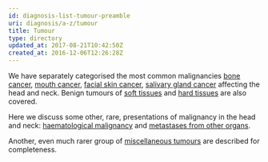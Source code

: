 ```yaml
---
id: diagnosis-list-tumour-preamble
uri: diagnosis/a-z/tumour
title: Tumour
type: directory
updated_at: 2017-08-21T10:42:50Z
created_at: 2016-12-06T12:26:28Z
---
```


<p>We have separately categorised the most common malignancies
    <a href="/diagnosis/a-z/bone-lesion">bone cancer</a>, <a href="/diagnosis/a-z/cancer/mouth-cancer">mouth cancer</a>,
        <a href="/diagnosis/a-z/cancer/facial-skin">facial skin cancer</a>,
        <a href="/diagnosis/a-z/cancer/salivary-gland">salivary gland cancer</a>        affecting the head and neck. Benign tumours of <a href="/diagnosis/a-z/benign-lump">soft tissues</a>        and <a href="/diagnosis/a-z/bone-lesion">hard tissues</a>        are also covered.</p>
<p>Here we discuss some other, rare, presentations of malignancy
    in the head and neck: <a href="/diagnosis/a-z/tumour/blood-malignancy">haematological malignancy</a>    and <a href="/diagnosis/a-z/tumour/metastases">metastases from other organs</a>.</p>
<p>Another, even much rarer group of <a href="/diagnosis/a-z/tumour/other">miscellaneous tumours</a>    are described for completeness.</p>
